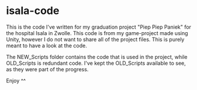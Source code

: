 # isala-code
This is the code I've written for my graduation project "Piep Piep Paniek" for the hospital Isala in Zwolle. This code is from my game-project made using Unity, however I do not want to share all of the project files. This is purely meant to have a look at the code. 

The NEW_Scripts folder contains the code that is used in the project, while OLD_Scripts is redundant code. I've kept the OLD_Scripts available to see, as they were part of the progress.

Enjoy ^^

